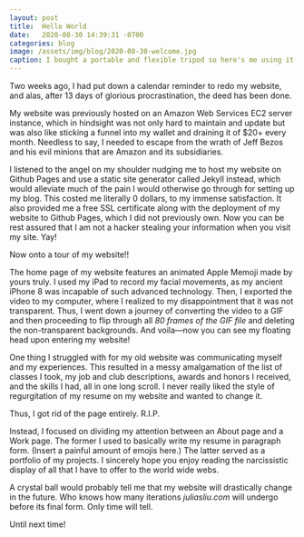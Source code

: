 ```yaml
---
layout: post
title:  Hello World
date:   2020-08-30 14:39:31 -0700
categories: blog
image: /assets/img/blog/2020-08-30-welcome.jpg
caption: I bought a portable and flexible tripod so here's me using it unnecessarily to take a mirror selfie
---
```

Two weeks ago, I had put down a calendar reminder to redo my website, and alas, after 13 days of glorious procrastination, the deed has been done.

My website was previously hosted on an Amazon Web Services EC2 server instance, which in hindsight was not only hard to maintain and update but was also like sticking a funnel into my wallet and draining it of $20+ every month. Needless to say, I needed to escape from the wrath of Jeff Bezos and his evil minions that are Amazon and its subsidiaries.

I listened to the angel on my shoulder nudging me to host my website on Github Pages and use a static site generator called Jekyll instead, which would alleviate much of the pain I would otherwise go through for setting up my blog. This costed me literally 0 dollars, to my immense satisfaction. It also provided me a free SSL certificate along with the deployment of my website to Github Pages, which I did not previously own. Now you can be rest assured that I am not a hacker stealing your information when you visit my site. Yay!

Now onto a tour of my website!!

The home page of my website features an animated Apple Memoji made by yours truly. I used my iPad to record my facial movements, as my ancient iPhone 8 was incapable of such advanced technology. Then, I exported the video to my computer, where I realized to my disappointment that it was not transparent. Thus, I went down a journey of converting the video to a GIF and then proceeding to flip through all *80 frames of the GIF file* and deleting the non-transparent backgrounds. And voila––now you can see my floating head upon entering my website!

One thing I struggled with for my old website was communicating myself and my experiences. This resulted in a messy amalgamation of the list of classes I took, my job and club descriptions, awards and honors I received, and the skills I had, all in one long scroll. I never really liked the style of regurgitation of my resume on my website and wanted to change it.

Thus, I got rid of the page entirely. R.I.P.

Instead, I focused on dividing my attention between an About page and a Work page. The former I used to basically write my resume in paragraph form. (Insert a painful amount of emojis here.) The latter served as a portfolio of my projects. I sincerely hope you enjoy reading the narcissistic display of all that I have to offer to the world wide webs.

A crystal ball would probably tell me that my website will drastically change in the future. Who knows how many iterations *juliasliu.com* will undergo before its final form. Only time will tell.

Until next time!

